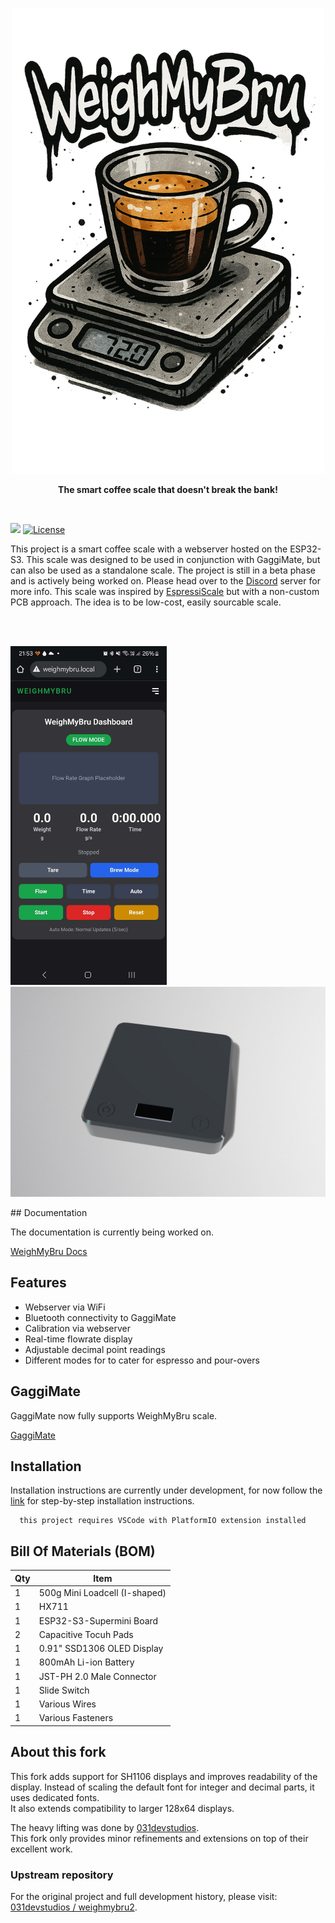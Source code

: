 <p align="center">
<img src="https://raw.githubusercontent.com/031devstudios/weighmybru/refs/heads/master/docs/assets/logo.png" alt="WeighMyBru Dashboard" width="500" height="745"/>
</p>

<p align="center">  <b>The smart coffee scale that doesn't break the bank!</b></p>
<br>

[![](https://dcbadge.limes.pink/api/server/HYp4TSEjSf)](https://discord.gg/HYp4TSEjSf)
[![License](https://img.shields.io/badge/License-CC%20BY--NC--SA%204.0-lightgrey.svg?style=for-the-badge)](LICENSE)

This project is a smart coffee scale with a webserver hosted on the ESP32-S3.
This scale was designed to be used in conjunction with GaggiMate, but can also be used as a standalone scale. The project is still in a beta phase and is actively being worked on. Please head over to the [Discord](https://discord.gg/HYp4TSEjSf) server for more info. This scale was inspired by [EspressiScale](https://www.espressiscale.com) but with a non-custom PCB approach. The idea is to be low-cost, easily sourcable scale.

<br>
<br>
<p>
<img src="docs/assets/dashboard.jpg" alt="WeighMyBru Dashboard" width="250" />
<img src="docs/assets/weighmybru.jpg" alt="WeighMyBru Dashboard" width="700" />
</p>
## Documentation

The documentation is currently being worked on. 

[WeighMyBru Docs](https://031devstudios.github.io/weighmybru-docs/)

## Features

- Webserver via WiFi
- Bluetooth connectivity to GaggiMate
- Calibration via webserver
- Real-time flowrate display
- Adjustable decimal point readings
- Different modes for to cater for espresso and pour-overs

## GaggiMate

GaggiMate now fully supports WeighMyBru scale.

[GaggiMate](https://github.com/jniebuhr/gaggimate)

## Installation

Installation instructions are currently under development, for now follow the [link](https://031devstudios.github.io/weighmybru-docs/#/installation/flashing) for step-by-step installation instructions.

```
  this project requires VSCode with PlatformIO extension installed
```

## Bill Of Materials (BOM)

| Qty |           Item                | 
| --- | ----------------------------- |  
|  1  | 500g Mini Loadcell (I-shaped) |  
|  1  | HX711                         |
|  1  | ESP32-S3-Supermini Board      |
|  2  | Capacitive Tocuh Pads         |
|  1  | 0.91" SSD1306 OLED Display    |
|  1  | 800mAh Li-ion Battery         |
|  1  | JST-PH 2.0 Male Connector     |
|  1  | Slide Switch                  |
|  1  | Various Wires                 |
|  1  | Various Fasteners             |

## About this fork

This fork adds support for SH1106 displays and improves readability of the display.
Instead of scaling the default font for integer and decimal parts, it uses dedicated fonts.  
It also extends compatibility to larger 128x64 displays.

The heavy lifting was done by [031devstudios](https://github.com/031devstudios).  
This fork only provides minor refinements and extensions on top of their excellent work.

### Upstream repository

For the original project and full development history, please visit:  [031devstudios / weighmybru2](https://github.com/031devstudios/weighmybru2).
